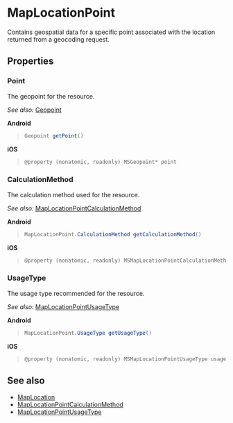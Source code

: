 # MapLocationPoint

Contains geospatial data for a specific point associated with the location returned from a geocoding request.

## Properties

### Point

The geopoint for the resource.

_See also:_ [Geopoint](../map-control-api/Geopoint-class.md)

**Android**

>```java
>Geopoint getPoint()
>```

**iOS**

>```objectivec
>@property (nonatomic, readonly) MSGeopoint* point
>```

### CalculationMethod

The calculation method used for the resource.

_See also:_ [MapLocationPointCalculationMethod](MapLocationPointCalculationMethod-enumeration.md)

**Android**

>```java
>MapLocationPoint.CalculationMethod getCalculationMethod()
>```

**iOS**

>```objectivec
>@property (nonatomic, readonly) MSMapLocationPointCalculationMethod calculationMethod
>```

### UsageType

The usage type recommended for the resource.

_See also:_ [MapLocationPointUsageType](MapLocationPointUsageType-enumeration.md)

**Android**

>```java
>MapLocationPoint.UsageType getUsageType()
>```

**iOS**

>```objectivec
>@property (nonatomic, readonly) MSMapLocationPointUsageType usageType
>```

## See also

* [MapLocation](MapLocation-class.md)
* [MapLocationPointCalculationMethod](MapLocationPointCalculationMethod-enumeration.md)
* [MapLocationPointUsageType](MapLocationPointUsageType-enumeration.md)
